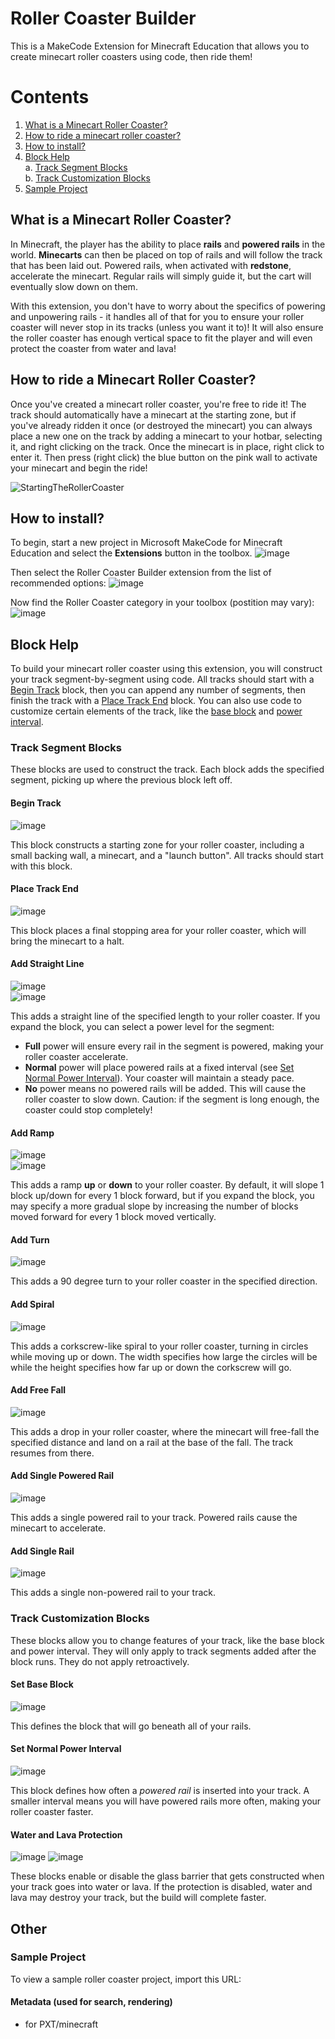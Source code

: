 # Roller Coaster Builder
This is a MakeCode Extension for Minecraft Education that allows you to create minecart roller coasters using code, then ride them!

# Contents
1. [What is a Minecart Roller Coaster?](#what-is-a-minecart-roller-coaster)
2. [How to ride a minecart roller coaster?](#how-to-ride-a-minecart-roller-coaster)
3. [How to install?](#how-to-install)
4. [Block Help](#block-help)  
   a. [Track Segment Blocks](#track-segment-blocks)  
   b. [Track Customization Blocks](#track-customization-blocks)
5. [Sample Project](#sample-project)


## What is a Minecart Roller Coaster?
In Minecraft, the player has the ability to place **rails** and **powered rails** in the world. **Minecarts** can then be placed on top of rails and will follow the track that has been laid out. Powered rails, when activated with **redstone**, accelerate the minecart. Regular rails will simply guide it, but the cart will eventually slow down on them.

With this extension, you don't have to worry about the specifics of powering and unpowering rails - it handles all of that for you to ensure your roller coaster will never stop in its tracks (unless you want it to)! It will also ensure the roller coaster has enough vertical space to fit the player and will even protect the coaster from water and lava!

## How to ride a Minecart Roller Coaster?
Once you've created a minecart roller coaster, you're free to ride it! The track should automatically have a minecart at the starting zone, but if you've already ridden it once (or destroyed the minecart) you can always place a new one on the track by adding a minecart to your hotbar, selecting it, and right clicking on the track. Once the minecart is in place, right click to enter it. Then press (right click) the blue button on the pink wall to activate your minecart and begin the ride!

![StartingTheRollerCoaster](https://github.com/microsoft/makecode-minecraft-roller-coaster/assets/69657545/b97725fe-b931-41f8-bebb-991267f04e49)

## How to install?
To begin, start a new project in Microsoft MakeCode for Minecraft Education and select the **Extensions** button in the toolbox.
![image](https://github.com/microsoft/makecode-minecraft-roller-coaster/assets/69657545/832a523e-c757-4f6f-b170-87460501ef13)

Then select the Roller Coaster Builder extension from the list of recommended options:
![image](https://github.com/microsoft/makecode-minecraft-roller-coaster/assets/69657545/20b7cb09-9bbc-410e-8de5-00484d96f14a)

Now find the Roller Coaster category in your toolbox (postition may vary):  
![image](https://github.com/microsoft/makecode-minecraft-roller-coaster/assets/69657545/7201a798-e6c8-4847-9ad3-61484b956d16)

## Block Help
To build your minecart roller coaster using this extension, you will construct your track segment-by-segment using code. All tracks should start with a [Begin Track](#begin-track) block, then you can append any number of segments, then finish the track with a [Place Track End](#place-track-end) block. You can also use code to customize certain elements of the track, like the [base block](#set-base-block) and [power interval](#set-normal-power-interval).

### Track Segment Blocks
These blocks are used to construct the track. Each block adds the specified segment, picking up where the previous block left off.

#### Begin Track
![image](https://github.com/microsoft/makecode-minecraft-roller-coaster/assets/69657545/053be3ac-3431-48d5-a4f4-2d0423d19889)

This block constructs a starting zone for your roller coaster, including a small backing wall, a minecart, and a "launch button". All tracks should start with this block.

#### Place Track End
![image](https://github.com/microsoft/makecode-minecraft-roller-coaster/assets/69657545/ee2a813e-8a54-4167-bf31-2a19075687a7)

This block places a final stopping area for your roller coaster, which will bring the minecart to a halt.

#### Add Straight Line
![image](https://github.com/microsoft/makecode-minecraft-roller-coaster/assets/69657545/cd0153bc-fc60-43a8-a67a-4f48f957536c)  
![image](https://github.com/microsoft/makecode-minecraft-roller-coaster/assets/69657545/3300ae2b-9eef-430b-8ab5-8dce62e04c3c)

This adds a straight line of the specified length to your roller coaster. If you expand the block, you can select a power level for the segment:
- **Full** power will ensure every rail in the segment is powered, making your roller coaster accelerate.
- **Normal** power will place powered rails at a fixed interval (see [Set Normal Power Interval](#set-normal-power-interval)). Your coaster will maintain a steady pace.
- **No** power means no powered rails will be added. This will cause the roller coaster to slow down. Caution: if the segment is long enough, the coaster could stop completely!

#### Add Ramp
![image](https://github.com/microsoft/makecode-minecraft-roller-coaster/assets/69657545/482bfb2d-cc03-48b7-84d7-3f11406971ff)  
![image](https://github.com/microsoft/makecode-minecraft-roller-coaster/assets/69657545/7b72d37c-2cf2-4f49-9d7d-cfd0c72b80a3)

This adds a ramp **up** or **down** to your roller coaster. By default, it will slope 1 block up/down for every 1 block forward, but if you expand the block, you may specify a more gradual slope by increasing the number of blocks moved forward for every 1 block moved vertically.

#### Add Turn
![image](https://github.com/microsoft/makecode-minecraft-roller-coaster/assets/69657545/2ec3578e-19d2-483e-b474-196ac442cc67)

This adds a 90 degree turn to your roller coaster in the specified direction.

#### Add Spiral
![image](https://github.com/microsoft/makecode-minecraft-roller-coaster/assets/69657545/b9edd431-a876-4834-b204-1bd7d5d89e70)

This adds a corkscrew-like spiral to your roller coaster, turning in circles while moving up or down. The width specifies how large the circles will be while the height specifies how far up or down the corkscrew will go.

#### Add Free Fall
![image](https://github.com/microsoft/makecode-minecraft-roller-coaster/assets/69657545/3aad048f-9b44-4502-94e5-217d84906ff1)

This adds a drop in your roller coaster, where the minecart will free-fall the specified distance and land on a rail at the base of the fall. The track resumes from there.

#### Add Single Powered Rail
![image](https://github.com/microsoft/makecode-minecraft-roller-coaster/assets/69657545/911f5db0-1aa7-4a67-8376-243edd8d2f5f)

This adds a single powered rail to your track. Powered rails cause the minecart to accelerate.

#### Add Single Rail
![image](https://github.com/microsoft/makecode-minecraft-roller-coaster/assets/69657545/67449647-f7ab-4e42-accf-e403bbfefbb8)

This adds a single non-powered rail to your track.

### Track Customization Blocks
These blocks allow you to change features of your track, like the base block and power interval. They will only apply to track segments added after the block runs. They do not apply retroactively.

#### Set Base Block
![image](https://github.com/microsoft/makecode-minecraft-roller-coaster/assets/69657545/819068eb-b003-436b-b55c-50abf9efae71)

This defines the block that will go beneath all of your rails.

#### Set Normal Power Interval
![image](https://github.com/microsoft/makecode-minecraft-roller-coaster/assets/69657545/1f38bb6b-0a5b-4411-8645-3a4eccf3a0e4)

This block defines how often a *powered rail* is inserted into your track. A smaller interval means you will have powered rails more often, making your roller coaster faster.

#### Water and Lava Protection
![image](https://github.com/microsoft/makecode-minecraft-roller-coaster/assets/69657545/465446b7-0067-4efc-86e5-2d3676fd521c)
![image](https://github.com/microsoft/makecode-minecraft-roller-coaster/assets/69657545/77babe3a-3147-4355-9a1b-d02a3144ba9d)

These blocks enable or disable the glass barrier that gets constructed when your track goes into water or lava. If the protection is disabled, water and lava may destroy your track, but the build will complete faster.

## Other

### Sample Project
To view a sample roller coaster project, import this URL: 

#### Metadata (used for search, rendering)

* for PXT/minecraft
<script src="https://makecode.com/gh-pages-embed.js"></script><script>makeCodeRender("{{ site.makecode.home_url }}", "{{ site.github.owner_name }}/{{ site.github.repository_name }}");</script>
